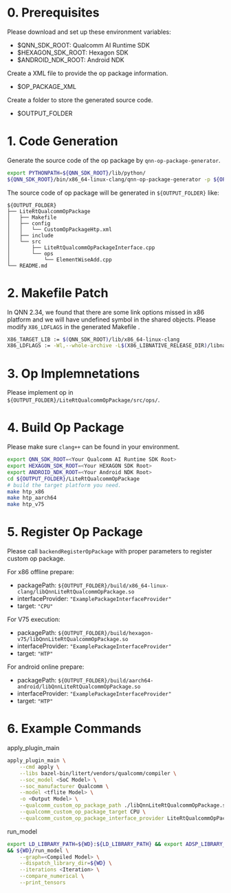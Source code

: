 # 0. Prerequisites
Please download and set up these environment variables:
- $QNN_SDK_ROOT: Qualcomm AI Runtime SDK
- $HEXAGON_SDK_ROOT: Hexagon SDK
- $ANDROID_NDK_ROOT: Android NDK

Create a XML file to provide the op package information.
- $OP_PACKAGE_XML

Create a folder to store the generated source code.
- $OUTPUT_FOLDER

# 1. Code Generation
Generate the source code of the op package by `qnn-op-package-generator`.
```sh
export PYTHONPATH=${QNN_SDK_ROOT}/lib/python/
${QNN_SDK_ROOT}/bin/x86_64-linux-clang/qnn-op-package-generator -p ${OP_PACKAGE_XML} -o ${OUTPUT_FOLDER}
```

The source code of op package will be generated in `${OUTPUT_FOLDER}` like:
```log
${OUTPUT_FOLDER}
├── LiteRtQualcommOpPackage
│   ├── Makefile
│   ├── config
│   │   └── CustomOpPackageHtp.xml
│   ├── include
│   └── src
│       ├── LiteRtQualcommOpPackageInterface.cpp
│       └── ops
│           └── ElementWiseAdd.cpp
└── README.md
```


# 2. Makefile Patch
In QNN 2.34, we found that there are some link options missed in x86 platform and we will have undefined symbol in the shared objects. Please modify `X86_LDFLAGS` in the generated Makefile .
```sh
X86_TARGET_LIB := $(QNN_SDK_ROOT)/lib/x86_64-linux-clang
X86_LDFLAGS := -Wl,--whole-archive -L$(X86_LIBNATIVE_RELEASE_DIR)/libnative/lib -lnative -Wl,--no-whole-archive -lpthread -L$(X86_TARGET_LIB) -lQnnHtp
```


# 3. Op Implemnetations
Please implement op in `${OUTPUT_FOLDER}/LiteRtQualcommOpPackage/src/ops/`.


# 4. Build Op Package
Please make sure `clang++` can be found in your environment.
```sh
export QNN_SDK_ROOT=<Your Qualcomm AI Runtime SDK Root>
export HEXAGON_SDK_ROOT=<Your HEXAGON SDK Root>
export ANDROID_NDK_ROOT=<Your Android NDK Root>
cd ${OUTPUT_FOLDER}/LiteRtQualcommOpPackage
# build the target platform you need.
make htp_x86
make htp_aarch64
make htp_v75
```


# 5. Register Op Package
Please call `backendRegisterOpPackage` with proper parameters to register custom op package.

For x86 offline prepare:
- packagePath: `${OUTPUT_FOLDER}/build/x86_64-linux-clang/libQnnLiteRtQualcommOpPackage.so`
- interfaceProvider: `"ExamplePackageInterfaceProvider"`
- target: `"CPU"`

For V75 execution:
- packagePath: `${OUTPUT_FOLDER}/build/hexagon-v75/libQnnLiteRtQualcommOpPackage.so`
- interfaceProvider: `"ExamplePackageInterfaceProvider"`
- target: `"HTP"`

For android online prepare:
- packagePath: `${OUTPUT_FOLDER}/build/aarch64-android/libQnnLiteRtQualcommOpPackage.so`
- interfaceProvider: `"ExamplePackageInterfaceProvider"`
- target: `"HTP"`


# 6. Example Commands
apply_plugin_main
```sh
apply_plugin_main \
    --cmd apply \
    --libs bazel-bin/litert/vendors/qualcomm/compiler \
    --soc_model <SoC Model> \
    --soc_manufacturer Qualcomm \
    --model <tflite Model> \
    -o <Output Model> \
    --qualcomm_custom_op_package_path ./libQnnLiteRtQualcommOpPackage.so \
    --qualcomm_custom_op_package_target CPU \
    --qualcomm_custom_op_package_interface_provider LiteRtQualcommOpPackageInterfaceProvider
```

run_model
```sh
export LD_LIBRARY_PATH=${WD}:${LD_LIBRARY_PATH} && export ADSP_LIBRARY_PATH="${WD}" \
&& ${WD}/run_model \
    --graph=<Compiled Model> \
    --dispatch_library_dir=${WD} \
    --iterations <Iteration> \
    --compare_numerical \
    --print_tensors 
```